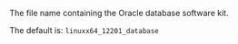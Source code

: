 The file name containing the Oracle database software kit.

The default is: `linuxx64_12201_database`